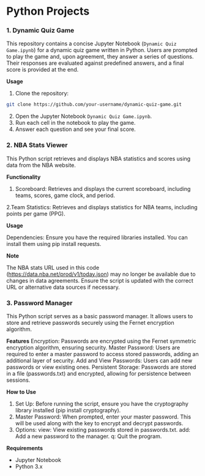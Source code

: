# Python Projects
### 1. Dynamic Quiz Game
This repository contains a concise Jupyter Notebook (`Dynamic Quiz Game.ipynb`) for a dynamic quiz game written in Python. Users are prompted to play the game and, upon agreement, they answer a series of questions. Their responses are evaluated against predefined answers, and a final score is provided at the end.

**Usage**

1. Clone the repository:
```bash
git clone https://github.com/your-username/dynamic-quiz-game.git
```
2. Open the Jupyter Notebook `Dynamic Quiz Game.ipynb`.
3. Run each cell in the notebook to play the game.
4. Answer each question and see your final score.

### 2. NBA Stats Viewer
This Python script retrieves and displays NBA statistics and scores using data from the NBA website.

**Functionality**
1. Scoreboard: Retrieves and displays the current scoreboard, including teams, scores, game clock, and period.

2.Team Statistics: Retrieves and displays statistics for NBA teams, including points per game (PPG).

**Usage**

Dependencies: Ensure you have the required libraries installed. You can install them using pip install requests.

**Note**

The NBA stats URL used in this code (https://data.nba.net/prod/v1/today.json) may no longer be available due to changes in data agreements. Ensure the script is updated with the correct URL or alternative data sources if necessary.

### 3. Password Manager
This Python script serves as a basic password manager. It allows users to store and retrieve passwords securely using the Fernet encryption algorithm.

**Features**
Encryption: Passwords are encrypted using the Fernet symmetric encryption algorithm, ensuring security.
Master Password: Users are required to enter a master password to access stored passwords, adding an additional layer of security.
Add and View Passwords: Users can add new passwords or view existing ones.
Persistent Storage: Passwords are stored in a file (passwords.txt) and encrypted, allowing for persistence between sessions.

**How to Use**
1. Set Up: Before running the script, ensure you have the cryptography library installed (pip install cryptography).
2. Master Password: When prompted, enter your master password. This will be used along with the key to encrypt and decrypt passwords.
3. Options:
   view: View existing passwords stored in passwords.txt.
   add: Add a new password to the manager.
   q: Quit the program.

**Requirements**

- Jupyter Notebook
- Python 3.x
